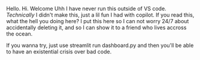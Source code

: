 Hello. Hi. Welcome
Uhh
I have never run this outside of VS code.
*Technically* I didn't make this, just a lil fun I had with copilot. 
If you read this, what the hell you doing here? I put this here so I can not worry 24/7 about accidentally deleting it, and so I can show it to a friend who lives accross the ocean.

If you wanna try, just use streamlit run dashboard.py and then you'll be able to have an existential crisis over bad code.

